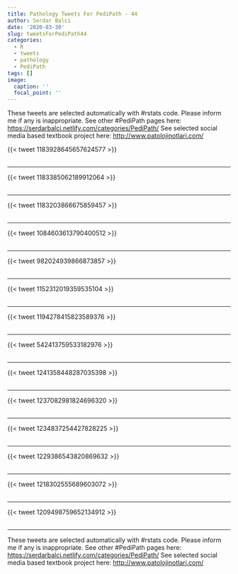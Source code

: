 ```yaml
---
title: Pathology Tweets For PediPath - 44
author: Serdar Balci
date: '2020-03-30'
slug: tweetsForPediPath44
categories:
  - R
  - tweets
  - pathology
  - PediPath
tags: []
image:
  caption: ''
  focal_point: ''
---
```



These tweets are selected automatically with #rstats code. Please inform me if any is inappropriate.
See other #PediPath pages here: https://serdarbalci.netlify.com/categories/PediPath/ 
See selected social media based textbook project here: http://www.patolojinotlari.com/

{{< tweet 1183928645657624577 >}}
<br>
<br>
<hr>
{{< tweet 1183385062189912064 >}}
<br>
<br>
<hr>
{{< tweet 1183203866675859457 >}}
<br>
<br>
<hr>
{{< tweet 1084603613790400512 >}}
<br>
<br>
<hr>
{{< tweet 982024939866873857 >}}
<br>
<br>
<hr>
{{< tweet 1152312019359535104 >}}
<br>
<br>
<hr>
{{< tweet 1194278415823589376 >}}
<br>
<br>
<hr>
{{< tweet 542413759533182976 >}}
<br>
<br>
<hr>
{{< tweet 1241358448287035398 >}}
<br>
<br>
<hr>
{{< tweet 1237082981824696320 >}}
<br>
<br>
<hr>
{{< tweet 1234837254427828225 >}}
<br>
<br>
<hr>
{{< tweet 1229386543820869632 >}}
<br>
<br>
<hr>
{{< tweet 1218302555689603072 >}}
<br>
<br>
<hr>
{{< tweet 1209498759652134912 >}}
<br>
<br>
<hr>


These tweets are selected automatically with #rstats code. Please inform me if any is inappropriate.
See other #PediPath pages here: https://serdarbalci.netlify.com/categories/PediPath/ 
See selected social media based textbook project here: http://www.patolojinotlari.com/
